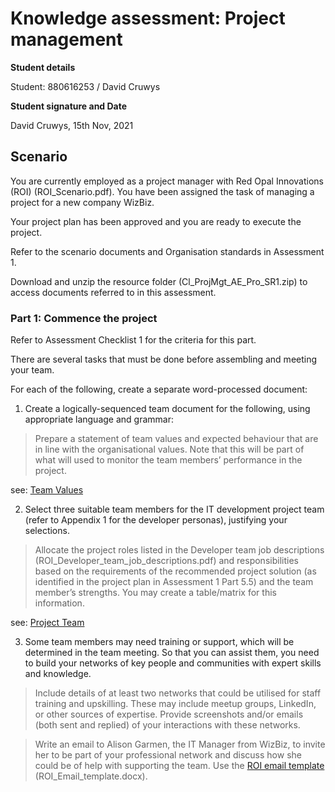# Knowledge assessment: Project management

**Student details**

Student:  880616253 / David Cruwys

**Student signature and Date**

David Cruwys, 15th Nov, 2021


## Scenario

You are currently employed as a project manager with Red Opal Innovations (ROI) (ROI_Scenario.pdf). You have been assigned the task of managing a project for a new company WizBiz.

Your project plan has been approved and you are ready to execute the project.

Refer to the scenario documents and Organisation standards in Assessment 1.

Download and unzip the resource folder (Cl_ProjMgt_AE_Pro_SR1.zip) to access documents referred to in this assessment.

### Part 1: Commence the project

Refer to Assessment Checklist 1 for the criteria for this part.

There are several tasks that must be done before assembling and meeting your team. 

For each of the following, create a separate word-processed document:

1. Create a logically-sequenced team document for the following, using appropriate language and grammar:

> Prepare a statement of team values and expected behaviour that are in line with the organisational values.
> Note that this will be part of what will used to monitor the team members’ performance in the project.

see: [Team Values](./501-project2-part1-A-team-values.md)

2. Select three suitable team members for the IT development project team (refer to Appendix 1 for the developer personas), justifying your selections.

> Allocate the project roles listed in the Developer team job descriptions (ROI_Developer_team_job_descriptions.pdf) and responsibilities based on the requirements of the recommended project solution (as identified in the project plan in Assessment 1 Part 5.5) and the team member’s strengths. You may create a table/matrix for this information.

see: [Project Team](./501-project2-part1-B-project-team.md)

3. Some team members may need training or support, which will be determined in the team meeting. So that you can assist them, you need to build your networks of key people and communities with expert skills and knowledge.

> Include details of at least two networks that could be utilised for staff training and upskilling. These may include meetup groups, LinkedIn, or other sources of expertise. Provide screenshots and/or emails (both sent and replied) of your interactions with these networks.


> Write an email to Alison Garmen, the IT Manager from WizBiz, to invite her to be part of your professional network and discuss how she could be of help with supporting the team. Use the [ROI email template](https://share.tafensw.edu.au/share/items/73f2bb48-c457-4fe9-96cf-618ee5f5f2bc/0/?attachment.uuid=347d5a5d-e8a0-4085-9966-52c261b042de) (ROI_Email_template.docx).
